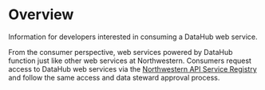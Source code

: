 # Overview
Information for developers interested in consuming a DataHub web service.

From the consumer perspective, web services powered by DataHub function just like other web services at Northwestern. Consumers request access to DataHub web services via the <a target="_blank" href="https://apiserviceregistry.northwestern.edu/" class="nu-link">Northwestern API Service Registry</a> and follow the same access and data steward approval process.
